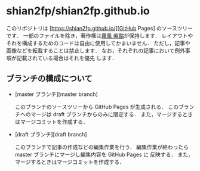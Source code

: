 <!-- README.md                                                          -->
<!--                                                                    -->
<!-- Copyright (C) 2020 霧風 紫餡 All Rights Reserved.                  -->

# shian2fp/shian2fp.github.io

このリポジトリは [https://shian2fp.github.io/][GitHub Pages] のソースツリー
です．
一部のファイルを除き，著作権は[霧風 紫餡][GitHub User Page]が保持します．
レイアウトやそれを構成するためのコードは自由に使用してかまいません．
ただし，記事や画像などを転載することは禁止します．
なお，それぞれの記事において例外事項が記載されている場合はそれを優先
します．

[GitHub Pages]: https://shian2fp.github.io/
[GitHub User Page]: https://github.com/shian2fp/

## ブランチの構成について

* [master ブランチ][master branch]

  このブランチのソースツリーから GitHub Pages が生成される．
  このブランチへのマージは draft ブランチからのみに限定する．
  また，マージするときはマージコミットを作成する．

* [draft ブランチ][draft branch]

  このブランチで記事の作成などの編集作業を行う．
  編集作業が終わったら master ブランチにマージし編集内容を GitHub Pages に
  反映する．
  また，マージするときはマージコミットを作成する．
  
<!-- Local Variables:                                                   -->
<!-- mode: gfm                                                          -->
<!-- coding: utf-8-unix                                                 -->
<!-- fill-column: 75                                                    -->
<!-- End:                                                               -->
